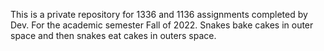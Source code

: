 This is a private repository for 1336 and 1136 assignments completed by Dev.
For the academic semester Fall of 2022.
Snakes bake cakes in outer space and then snakes eat cakes in outers space.
